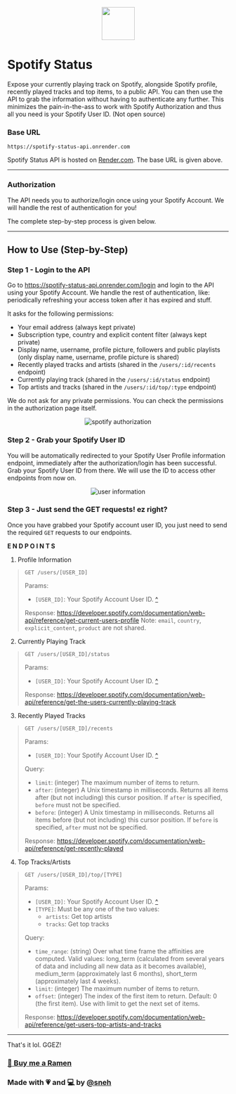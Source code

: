 <p align="center">
    <img width="75" height="75" src="https://raw.githubusercontent.com/snehasishlol/spotify-status/main/assets/spotify-status.png">
</p>


# Spotify Status

Expose your currently playing track on Spotify, alongside Spotify profile, recently played tracks and top items, to a public API. You can then use the API to grab the information without having to authenticate any further. This minimizes the pain-in-the-ass to work with Spotify Authorization and thus all you need is your Spotify User ID. (Not open source)


### Base URL
```
https://spotify-status-api.onrender.com
```

Spotify Status API is hosted on [Render.com](https://render.com). The base URL is given above.

---

### Authorization
The API needs you to authorize/login once using your Spotify Account. We will handle the rest of authentication for you!

The complete step-by-step process is given below.

---

## How to Use (Step-by-Step)

### Step 1 - Login to the API

Go to https://spotify-status-api.onrender.com/login and login to the API using your Spotify Account. We handle the rest of authentication, like: periodically refreshing your access token after it has expired and stuff.

It asks for the following permissions:
- Your email address (always kept private)
- Subscription type, country and explicit content filter (always kept private)
- Display name, username, profile picture, followers and public playlists (only display name, username, profile picture is shared)
- Recently played tracks and artists (shared in the `/users/:id/recents` endpoint)
- Currently playing track (shared in the `/users/:id/status` endpoint)
- Top artists and tracks (shared in the `/users/:id/top/:type` endpoint)

We do not ask for any private permissions. You can check the permissions in the authorization page itself.

<p align="center">
    <img src="https://i.imgur.com/JVs3ze3.png" alt="spotify authorization" />
</p>


### Step 2 - Grab your Spotify User ID
You will be automatically redirected to your Spotify User Profile information endpoint, immediately after the authorization/login has been successful.
Grab your Spotify User ID from there. We will use the ID to access other endpoints from now on.

<p align="center">
    <img src="https://i.imgur.com/9ubHh7t_d.webp?maxwidth=760&fidelity=grand" alt="user information" />
</p>


### Step 3 - Just send the GET requests! ez right?
Once you have grabbed your Spotify account user ID, you just need to send the required `GET` requests to our endpoints. 

**E N D P O I N T S**

1. Profile Information
> ```
> GET /users/[USER_ID]
> ```
> 
> Params:
> - `[USER_ID]`: Your Spotify Account User ID. [^](#step-2---grab-your-spotify-user-id)
>
> Response: https://developer.spotify.com/documentation/web-api/reference/get-current-users-profile
> Note: `email`, `country`, `explicit_content`, `product` are not shared.

2. Currently Playing Track
> ```
> GET /users/[USER_ID]/status
> ```
> 
> Params:
> - `[USER_ID]`: Your Spotify Account User ID. [^](#step-2---grab-your-spotify-user-id)
>
> Response: https://developer.spotify.com/documentation/web-api/reference/get-the-users-currently-playing-track

3. Recently Played Tracks
> ```
> GET /users/[USER_ID]/recents
> ```
>
> Params:
> - `[USER_ID]`: Your Spotify Account User ID. [^](#step-2---grab-your-spotify-user-id)
>
> Query:
> - `limit`: (integer) The maximum number of items to return.
> - `after`: (integer) A Unix timestamp in milliseconds. Returns all items after (but not including) this cursor position. If `after` is specified, `before` must not be specified.
> - `before`: (integer) A Unix timestamp in milliseconds. Returns all items before (but not including) this cursor position. If `before` is specified, `after` must not be specified.
> 
> Response: https://developer.spotify.com/documentation/web-api/reference/get-recently-played

4. Top Tracks/Artists
> ```
> GET /users/[USER_ID]/top/[TYPE]
> ```
>
> Params: 
> - `[USER_ID]`: Your Spotify Account User ID. [^](#step-2---grab-your-spotify-user-id)
> - `[TYPE]`: Must be any one of the two values:
>   - `artists`: Get top artists
>   - `tracks`: Get top tracks
>
> Query:
> - `time_range`: (string) Over what time frame the affinities are computed. Valid values: long_term (calculated from several years of data and including all new data as it becomes available), medium_term (approximately last 6 months), short_term (approximately last 4 weeks).
> - `limit`: (integer) The maximum number of items to return.
> - `offset`: (integer) The index of the first item to return. Default: 0 (the first item). Use with limit to get the next set of items.
>
> Response: https://developer.spotify.com/documentation/web-api/reference/get-users-top-artists-and-tracks


---

That's it lol. GGEZ!

### [🍜 Buy me a Ramen](https://buymeacoffee.com/snehasish)

### Made with 💗 and 💻 by [@sneh](https://sneh.is-a.dev)








